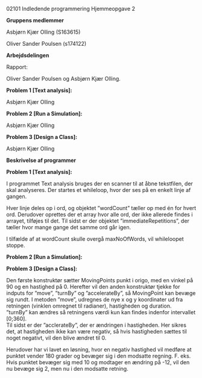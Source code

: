 02101 Indledende programmering Hjemmeopgave 2

**Gruppens medlemmer**

Asbjørn Kjær Olling (S163615)

Oliver Sander Poulsen (s174122)

**Arbejdsdelingen**

Rapport:

Oliver Sander Poulsen og Asbjørn Kjær Olling.

**Problem 1 \[Text analysis\]:**

Asbjørn Kjær Olling

**Problem 2 \[Run a Simulation\]:**

Asbjørn Kjær Olling

**Problem 3 \[Design a Class\]:**

Asbjørn Kjær Olling

**Beskrivelse af programmer**

**Problem 1 \[Text analysis\]:**

I programmet Text analysis bruges der en scanner til at åbne tekstfilen,
der skal analyseres. Der startes et whileloop, hvor der ses på en enkelt
linje af gangen.

Hver linje deles op i ord, og objektet ”wordCount” tæller op med én for
hvert ord. Derudover oprettes der et array hvor alle ord, der ikke
allerede findes i arrayet, tilføjes til det. Til sidst er der objektet
”immediateRepetitions”, der tæller hvor mange gange det samme ord går
igen.

I tilfælde af at wordCount skulle overgå maxNoOfWords, vil whileloopet
stoppe.

**Problem 2 \[Run a Simulation\]:**

**Problem 3 \[Design a Class\]:**

Den første konstruktør sætter MovingPoints punkt i origo, med en vinkel
på 90 og en hastighed på 0. Herefter vil den anden konstruktør tjekke
for indputs for ”move”, ”turnBy” og ”accelerateBy”, så MovingPoint kan
bevæge sig rundt. I metoden ”move”, udregnes de nye x og y koordinater
ud fra retningen (vinklen omregnet til radianer), hastigheden og
duration.\
”turnBy” kan ændres så retningens værdi kun kan findes indenfor
intervallet \[0;360\].\
Til sidst er der ”acclerateBy”, der er ændringen i hastigheden. Her
sikres det, at hastigheden ikke kan være negativ, så hvis hastigheden
sættes til noget negativt, vil den blive ændret til 0.

Herudover har vi lavet en løsning, hvor en negativ hastighed vil medføre
at punktet vender 180 grader og bevæger sig i den modsatte regning. F.
eks. Hvis punktet bevæger sig med 10 og modtager en ændring på -12, vil
den nu bevæge sig 2, men nu i den modsatte retning.
